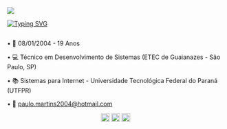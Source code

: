 <img src="https://capsule-render.vercel.app/api?type=waving&color=b31237&height=120&section=header" />

[![Typing SVG](https://readme-typing-svg.demolab.com?font=&weight=500&size=30&pause=1000&color=E91748&center=true&width=456&lines=Ol%C3%A1%2C+me+chamo+Paulo+Moreira)](https://git.io/typing-svg)


## 


• 📅 08/01/2004 - 19 Anos

• 💻 Técnico em Desenvolvimento de Sistemas (ETEC de Guaianazes - São Paulo, SP)

• 📚 Sistemas para Internet - Universidade Tecnológica Federal do Paraná (UTFPR)

• 📧 paulo.martins2004@hotmail.com

  
<div align="center">
  <a href="https://www.instagram.com/paulo_mmoreira/" target="_blank"><img src="https://img.shields.io/badge/-Instagram-%23E4405F?style=for-the-    badge&logo=instagram&logoColor=white" target="_blank"  height="20em"></a>
  <a href = "mailto:paulo.moreira2004@hotmail.com"><img src="https://img.shields.io/badge/Microsoft_Outlook-0078D4?style=for-the-badge&logo=microsoft-outlook&logoColor=white" target="_blank" height="20em"></a>
  <a href="https://www.linkedin.com/in/paulomoreira2004/" target="_blank"><img src="https://img.shields.io/badge/-LinkedIn-%230077B5?style=for-the-badge&logo=linkedin&logoColor=white" height="20em" target="_blank"></a> 
</div>
